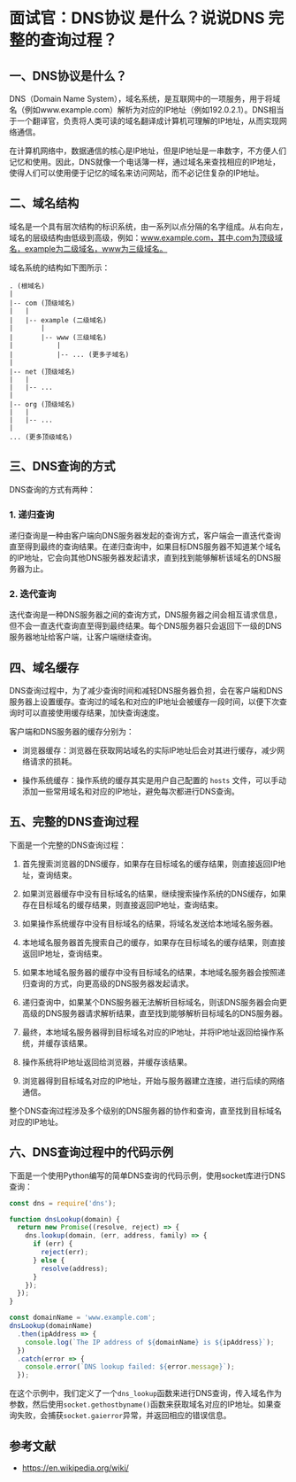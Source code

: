 # 面试官：DNS协议 是什么？说说DNS 完整的查询过程？

## 一、DNS协议是什么？

DNS（Domain Name System），域名系统，是互联网中的一项服务，用于将域名（例如www.example.com）解析为对应的IP地址（例如192.0.2.1）。DNS相当于一个翻译官，负责将人类可读的域名翻译成计算机可理解的IP地址，从而实现网络通信。

在计算机网络中，数据通信的核心是IP地址，但是IP地址是一串数字，不方便人们记忆和使用。因此，DNS就像一个电话簿一样，通过域名来查找相应的IP地址，使得人们可以使用便于记忆的域名来访问网站，而不必记住复杂的IP地址。

## 二、域名结构

域名是一个具有层次结构的标识系统，由一系列以点分隔的名字组成。从右向左，域名的层级结构由低级到高级，例如：www.example.com，其中.com为顶级域名，example为二级域名，www为三级域名。

域名系统的结构如下图所示：

```
. (根域名)
|
|-- com (顶级域名)
|   |
|   |-- example (二级域名)
|       |
|       |-- www (三级域名)
|           |
|           |-- ... (更多子域名)
|
|-- net (顶级域名)
|   |
|   |-- ...
|
|-- org (顶级域名)
|   |
|   |-- ...
|
... (更多顶级域名)
```

## 三、DNS查询的方式

DNS查询的方式有两种：

### 1. 递归查询

递归查询是一种由客户端向DNS服务器发起的查询方式，客户端会一直迭代查询直至得到最终的查询结果。在递归查询中，如果目标DNS服务器不知道某个域名的IP地址，它会向其他DNS服务器发起请求，直到找到能够解析该域名的DNS服务器为止。

### 2. 迭代查询

迭代查询是一种DNS服务器之间的查询方式，DNS服务器之间会相互请求信息，但不会一直迭代查询直至得到最终结果。每个DNS服务器只会返回下一级的DNS服务器地址给客户端，让客户端继续查询。

## 四、域名缓存

DNS查询过程中，为了减少查询时间和减轻DNS服务器负担，会在客户端和DNS服务器上设置缓存。查询过的域名和对应的IP地址会被缓存一段时间，以便下次查询时可以直接使用缓存结果，加快查询速度。

客户端和DNS服务器的缓存分别为：

- 浏览器缓存：浏览器在获取网站域名的实际IP地址后会对其进行缓存，减少网络请求的损耗。

- 操作系统缓存：操作系统的缓存其实是用户自己配置的 `hosts` 文件，可以手动添加一些常用域名和对应的IP地址，避免每次都进行DNS查询。

## 五、完整的DNS查询过程

下面是一个完整的DNS查询过程：

1. 首先搜索浏览器的DNS缓存，如果存在目标域名的缓存结果，则直接返回IP地址，查询结束。

2. 如果浏览器缓存中没有目标域名的结果，继续搜索操作系统的DNS缓存，如果存在目标域名的缓存结果，则直接返回IP地址，查询结束。

3. 如果操作系统缓存中没有目标域名的结果，将域名发送给本地域名服务器。

4. 本地域名服务器首先搜索自己的缓存，如果存在目标域名的缓存结果，则直接返回IP地址，查询结束。

5. 如果本地域名服务器的缓存中没有目标域名的结果，本地域名服务器会按照递归查询的方式，向更高级的DNS服务器发起请求。

6. 递归查询中，如果某个DNS服务器无法解析目标域名，则该DNS服务器会向更高级的DNS服务器请求解析结果，直至找到能够解析目标域名的DNS服务器。

7. 最终，本地域名服务器得到目标域名对应的IP地址，并将IP地址返回给操作系统，并缓存该结果。

8. 操作系统将IP地址返回给浏览器，并缓存该结果。

9. 浏览器得到目标域名对应的IP地址，开始与服务器建立连接，进行后续的网络通信。

整个DNS查询过程涉及多个级别的DNS服务器的协作和查询，直至找到目标域名对应的IP地址。

## 六、DNS查询过程中的代码示例

下面是一个使用Python编写的简单DNS查询的代码示例，使用socket库进行DNS查询：

```js
const dns = require('dns');

function dnsLookup(domain) {
  return new Promise((resolve, reject) => {
    dns.lookup(domain, (err, address, family) => {
      if (err) {
        reject(err);
      } else {
        resolve(address);
      }
    });
  });
}

const domainName = 'www.example.com';
dnsLookup(domainName)
  .then(ipAddress => {
    console.log(`The IP address of ${domainName} is ${ipAddress}`);
  })
  .catch(error => {
    console.error(`DNS lookup failed: ${error.message}`);
  });

```

在这个示例中，我们定义了一个`dns_lookup`函数来进行DNS查询，传入域名作为参数，然后使用`socket.gethostbyname()`函数来获取域名对应的IP地址。如果查询失败，会捕获`socket.gaierror`异常，并返回相应的错误信息。

## 参考文献

- https://en.wikipedia.org/wiki/